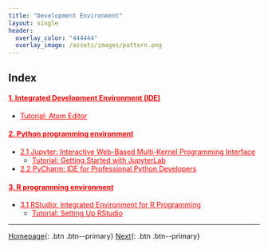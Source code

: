 ```yaml
---
title: "Development Environment"
layout: single
header:
  overlay_color: "444444"
  overlay_image: /assets/images/pattern.png
---
```





## Index

#### **<a href="" style="color: red;">1. Integrated Development Environment (IDE)</a>**  <!--- **[Integrated Development Environment (IDE)]()** -->
  * <a href="" style="color: red;">Tutorial: Atom Editor</a>                    <!--- [Atom Editor]() -->
#### **<a href="" style="color: red;">2. Python programming environment</a>**         <!--- **[Python programming environment]()** -->
  * <a href="" style="color: red;">2.1 Jupyter: Interactive Web-Based Multi-Kernel Programming Interface</a>   <!--- [Jupyter: Interactive Web-Based Multi-Kernel Programming Interface]() -->
    * <a href="" style="color: red;">Tutorial: Getting Started with JupyterLab </a>      <!--- [Getting Started with JupyterLab]() -->
  * <a href="" style="color: red;">2.2 PyCharm: IDE for Professional Python Developers</a>   <!--- [PyCharm: IDE for Professional Python Developers]() -->
#### **<a href="" style="color: red;">3. R programming environment</a>**              <!--- **[R programming environment]()** -->
  * <a href="" style="color: red;">3.1 RStudio: Integrated Environment for R Programming</a> <!--- [RStudio: Integrated Environment for R Programming]() -->
    * <a href="" style="color: red;">Tutorial: Setting Up RStudio</a>           <!--- [Tutorial: Setting Up RStudio]() -->


---

[Homepage](../index.md){: .btn  .btn--primary}
[Next](){: .btn  .btn--primary}
